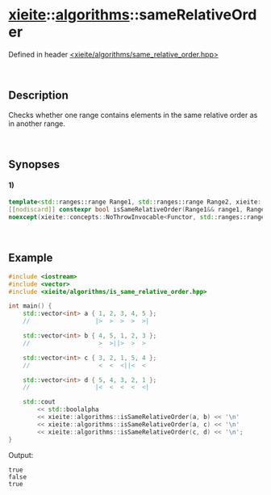 # [xieite](../../xieite.md)\:\:[algorithms](../../algorithms.md)\:\:sameRelativeOrder
Defined in header [<xieite/algorithms/same_relative_order.hpp>](../../../include/xieite/algorithms/same_relative_order.hpp)

&nbsp;

## Description
Checks whether one range contains elements in the same relative order as in another range.

&nbsp;

## Synopses
#### 1)
```cpp
template<std::ranges::range Range1, std::ranges::range Range2, xieite::concepts::Functable<bool(std::ranges::range_reference_t<Range1>, std::ranges::range_reference_t<Range2>)> Functor = std::ranges::equal_to>
[[nodiscard]] constexpr bool isSameRelativeOrder(Range1&& range1, Range2&& range2, Functor&& comparator = Functor())
noexcept(xieite::concepts::NoThrowInvocable<Functor, std::ranges::range_reference_t<Range1>, std::ranges::range_reference_t<Range2>>);
```

&nbsp;

## Example
```cpp
#include <iostream>
#include <vector>
#include <xieite/algorithms/is_same_relative_order.hpp>

int main() {
    std::vector<int> a { 1, 2, 3, 4, 5 };
    //                  |>  >  >  >  >|

    std::vector<int> b { 4, 5, 1, 2, 3 };
    //                   >  >||>  >  >

    std::vector<int> c { 3, 2, 1, 5, 4 };
    //                   <  <  <||<  <

    std::vector<int> d { 5, 4, 3, 2, 1 };
    //                  |<  <  <  <  <|

    std::cout
        << std::boolalpha
        << xieite::algorithms::isSameRelativeOrder(a, b) << '\n'
        << xieite::algorithms::isSameRelativeOrder(a, c) << '\n'
        << xieite::algorithms::isSameRelativeOrder(c, d) << '\n';
}
```
Output:
```
true
false
true
```
